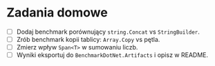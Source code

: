 # Zadania domowe

- [ ] Dodaj benchmark porównujący `string.Concat` vs `StringBuilder`.
- [ ] Zrób benchmark kopii tablicy: `Array.Copy` vs pętla.
- [ ] Zmierz wpływ `Span<T>` w sumowaniu liczb.
- [ ] Wyniki eksportuj do `BenchmarkDotNet.Artifacts` i opisz w README.
